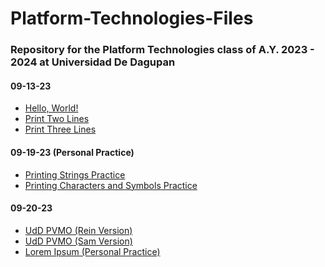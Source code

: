 # Platform-Technologies-Files

### Repository for the Platform Technologies class of A.Y. 2023 - 2024 at Universidad De Dagupan

#### 09-13-23

- [Hello, World!](09-13-23/HelloWorld/)
- [Print Two Lines](09-13-23/PrintTwoLines/)
- [Print Three Lines](09-13-23/PrintThreeLines/)

#### 09-19-23 (Personal Practice)
- [Printing Strings Practice](09-19-23/PrintString/)
- [Printing Characters and Symbols Practice](09-19-23/PrintCharacter/)

#### 09-20-23
- [UdD PVMO (Rein Version)](09-20-23/UdD_PVMO_(Rein)/)
- [UdD PVMO (Sam Version)](09-20-23/UdD_PVMO_(Sam)/)
- [Lorem Ipsum (Personal Practice)](09-20-23/Lorem_Ipsum_(Personal_Practice)/)